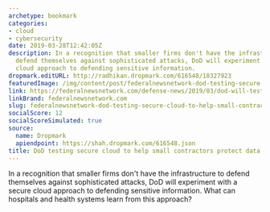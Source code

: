 ```yaml
---
archetype: bookmark
categories:
- cloud
- cybersecurity
date: 2019-03-28T12:42:05Z
description: In a recognition that smaller firms don't have the infrastructure to
  defend themselves against sophisticated attacks, DoD will experiment with a secure
  cloud approach to defending sensitive information.
dropmark.editURL: http://radhikan.dropmark.com/616548/18327923
featuredImage: /img/content/post/federalnewsnetwork-dod-testing-secure-cloud-to-help-small-contractors-protect-data.jpg
link: https://federalnewsnetwork.com/defense-news/2019/03/dod-will-test-secure-cloud/
linkBrand: federalnewsnetwork.com
slug: federalnewsnetwork-dod-testing-secure-cloud-to-help-small-contractors-protect-data
socialScore: 12
socialScoreSimulated: true
source:
  name: Dropmark
  apiendpoint: https://shah.dropmark.com/616548.json
title: DoD testing secure cloud to help small contractors protect data
---
```

In a recognition that smaller firms don't have the infrastructure to defend themselves against sophisticated attacks, DoD will experiment with a secure cloud approach to defending sensitive information. What can hospitals and health systems learn from this approach?